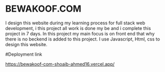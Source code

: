 # BEWAKOOF.COM
I design this website during my learning process for full stack web development, i this project all work is done my be  and i complete this project in 7 days. In this project my main focus is on front end that why there is no beckend is added to this project. I use Javascript, Html, css to design this website.

#Deployment link 

https://bewakoof-com-shoaib-ahmed16.vercel.app/

